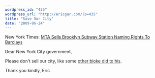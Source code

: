 ```yaml
---
wordpress_id: "435"
wordpress_url: "http://ericgar.com/?p=435"
title: "Save Our City"
date: "2009-06-24"
---
```

New York Times: <a href="http://www.nytimes.com/2009/06/24/nyregion/24naming.html">MTA Sells Brooklyn Subway Station Naming Rights To Barclays</a>

Dear New York City government,

Please don't sell our city, like some <a href="http://www.streetsblog.org/2009/06/17/chicago-pays-the-price-for-parking-privatization/">other bloke did to his</a>.

Thank you kindly,
Eric
